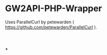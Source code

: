 # GW2API-PHP-Wrapper
Uses ParallelCurl by petewarden ( https://github.com/petewarden/ParallelCurl ).

# .
